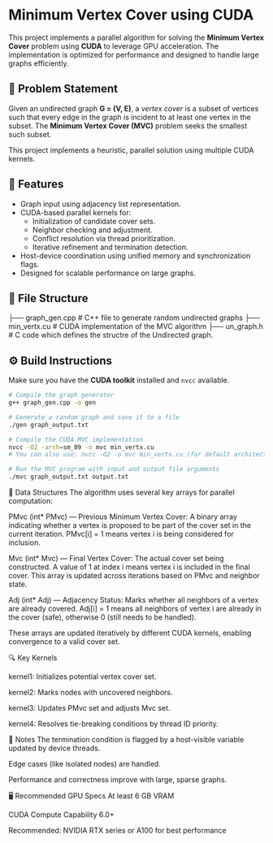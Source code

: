 # Minimum Vertex Cover using CUDA

This project implements a parallel algorithm for solving the **Minimum Vertex Cover** problem using **CUDA** to leverage GPU acceleration. The implementation is optimized for performance and designed to handle large graphs efficiently.

## 📌 Problem Statement

Given an undirected graph **G = (V, E)**, a *vertex cover* is a subset of vertices such that every edge in the graph is incident to at least one vertex in the subset. The **Minimum Vertex Cover (MVC)** problem seeks the smallest such subset.

This project implements a heuristic, parallel solution using multiple CUDA kernels.

## 🚀 Features

- Graph input using adjacency list representation.
- CUDA-based parallel kernels for:
  - Initialization of candidate cover sets.
  - Neighbor checking and adjustment.
  - Conflict resolution via thread prioritization.
  - Iterative refinement and termination detection.
- Host-device coordination using unified memory and synchronization flags.
- Designed for scalable performance on large graphs.

## 📁 File Structure

├── graph_gen.cpp # C++ file to generate random undirected graphs
├── min_vertx.cu # CUDA implementation of the MVC algorithm
├── un_graph.h # C code which defines the structre of the Undirected graph.


## ⚙️ Build Instructions

Make sure you have the **CUDA toolkit** installed and `nvcc` available.

```bash
# Compile the graph generator
g++ graph_gen.cpp -o gen

# Generate a random graph and save it to a file
./gen graph_output.txt

# Compile the CUDA MVC implementation
nvcc -O2 -arch=sm_89 -o mvc min_vertx.cu
# You can also use: nvcc -O2 -o mvc min_vertx.cu (for default architecture)

# Run the MVC program with input and output file arguments
./mvc graph_output.txt output.txt
```
🧩 Data Structures
The algorithm uses several key arrays for parallel computation:

PMvc (int* PMvc) — Previous Minimum Vertex Cover:
A binary array indicating whether a vertex is proposed to be part of the cover set in the current iteration.
PMvc[i] = 1 means vertex i is being considered for inclusion.

Mvc (int* Mvc) — Final Vertex Cover:
The actual cover set being constructed. A value of 1 at index i means vertex i is included in the final cover.
This array is updated across iterations based on PMvc and neighbor state.

Adj (int* Adj) — Adjacency Status:
Marks whether all neighbors of a vertex are already covered.
Adj[i] = 1 means all neighbors of vertex i are already in the cover (safe), otherwise 0 (still needs to be handled).

These arrays are updated iteratively by different CUDA kernels, enabling convergence to a valid cover set.

🔍 Key Kernels

kernel1: Initializes potential vertex cover set.

kernel2: Marks nodes with uncovered neighbors.

kernel3: Updates PMvc set and adjusts Mvc set.

kernel4: Resolves tie-breaking conditions by thread ID priority.

🧠 Notes
The termination condition is flagged by a host-visible variable updated by device threads.

Edge cases (like isolated nodes) are handled.

Performance and correctness improve with large, sparse graphs.

🖥️ Recommended GPU Specs
At least 6 GB VRAM

CUDA Compute Capability 6.0+

Recommended: NVIDIA RTX series or A100 for best performance





